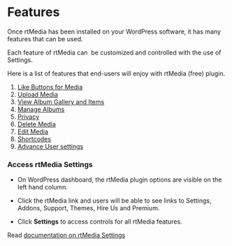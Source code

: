 # Features

Once rtMedia has been installed on your WordPress software, it has many features that can be used.

Each feature of rtMedia can  be customized and controlled with the use of Settings.

Here is a list of features that end-users will enjoy with rtMedia (free) plugin.


  1. [Like Buttons for Media](./like.md)
  2. [Upload Media](/upload-media.md)
  3. [View Album Gallery and Items](/view-items.md)
  4. [Manage Albums](/manage-albums.md)
  5. [Privacy](/privacy.md)
  6. [Delete Media](/delete-media.md)
  7. [Edit Media](/edit-media.md)
  8. [Shortcodes](/shortcodes/upload-shortcode.md)
  9. [Advance User settings](/advance-user-setting.md)


### Access rtMedia Settings

* On WordPress dashboard, the rtMedia plugin options are visible on the left hand column.


* Click the rtMedia link and users will be able to see links to Settings, Addons, Support, Themes, Hire Us and Premium.


* Click **Settings** to access controls for all rtMedia features.


Read [documentation on rtMedia Settings](../settings/settings.md)
